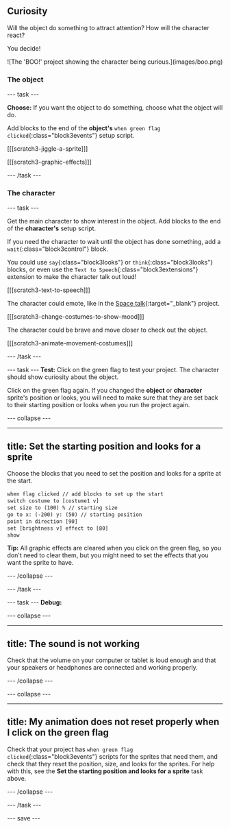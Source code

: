 ## Curiosity 

<div style="display: flex; flex-wrap: wrap">
<div style="flex-basis: 200px; flex-grow: 1; margin-right: 15px;">
Will the object do something to attract attention? How will the character react?

You decide!
</div>
<div>
![The 'BOO!' project showing the character being curious.](images/boo.png)
</div>
</div>

### The object

--- task ---

**Choose:** If you want the object to do something, choose what the object will do.

Add blocks to the end of the **object's** `when green flag clicked`{:class="block3events"} setup script.

[[[scratch3-jiggle-a-sprite]]]

[[[scratch3-graphic-effects]]]

--- /task ---

### The character

--- task ---

Get the main character to show interest in the object. Add blocks to the end of the **character's** setup script. 

If you need the character to wait until the object has done something, add a `wait`{:class="block3control"} block.

You could use `say`{:class="block3looks"} or `think`{:class="block3looks"} blocks, or even use the `Text to Speech`{:class="block3extensions"} extension to make the character talk out loud!

[[[scratch3-text-to-speech]]]

The character could emote, like in the [Space talk](https://projects.raspberrypi.org/en/projects/space-talk){:target="_blank"} project. 

[[[scratch3-change-costumes-to-show-mood]]]

The character could be brave and move closer to check out the object.

[[[scratch3-animate-movement-costumes]]]

--- /task ---

--- task ---
**Test:** Click on the green flag to test your project. The character should show curiosity about the object. 

Click on the green flag again. If you changed the **object** or **character** sprite's position or looks, you will need to make sure that they are set back to their starting position or looks when you run the project again.

--- collapse ---

---
title: Set the starting position and looks for a sprite
---

Choose the blocks that you need to set the position and looks for a sprite at the start.

```blocks3
when flag clicked // add blocks to set up the start 
switch costume to [costume1 v]
set size to (100) % // starting size
go to x: (-200) y: (50) // starting position
point in direction [90]
set [brightness v] effect to [80]
show
```

**Tip:** All graphic effects are cleared when you click on the green flag, so you don't need to clear them, but you might need to set the effects that you want the sprite to have. 

--- /collapse ---

--- /task ---

--- task ---
**Debug:**

--- collapse ---

---
title: The sound is not working
---

Check that the volume on your computer or tablet is loud enough and that your speakers or headphones are connected and working properly. 

--- /collapse ---

--- collapse ---

---
title: My animation does not reset properly when I click on the green flag
---

Check that your project has `when green flag clicked`{:class="block3events"} scripts for the sprites that need them, and check that they reset the position, size, and looks for the sprites. For help with this, see the **Set the starting position and looks for a sprite** task above.

--- /collapse ---

--- /task ---

--- save ---
